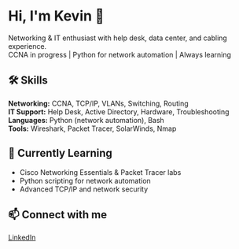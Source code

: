 # Hi, I'm Kevin 👋
Networking & IT enthusiast with help desk, data center, and cabling experience.  
CCNA in progress | Python for network automation | Always learning

## 🛠️ Skills
**Networking:** CCNA, TCP/IP, VLANs, Switching, Routing  
**IT Support:** Help Desk, Active Directory, Hardware, Troubleshooting  
**Languages:** Python (network automation), Bash  
**Tools:** Wireshark, Packet Tracer, SolarWinds, Nmap  

## 🚀 Currently Learning
- Cisco Networking Essentials & Packet Tracer labs  
- Python scripting for network automation  
- Advanced TCP/IP and network security  

## 📫 Connect with me
[LinkedIn](https://www.linkedin.com/in/kevin-reed8787)

